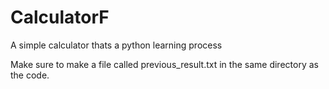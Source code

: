 # CalculatorF
A simple calculator thats a python learning process 


Make sure to make a file called previous_result.txt in the same directory as the code.
